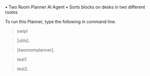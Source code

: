 • Two Room Planner AI Agent
• Sorts blocks on desks in two different rooms

To run this Planner, type the following in command line.

>swipl

>[utils].

>[tworoomplanner].

>test1.

>test2.

